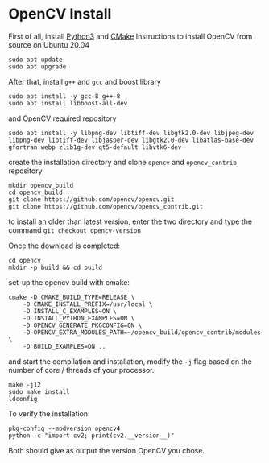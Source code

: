 # OpenCV Install

First of all, install [Python3](install-conda.sh) and [CMake](install-cmake.md)
Instructions to install OpenCV from source on Ubuntu 20.04

```
sudo apt update
sudo apt upgrade
```

After that, install `g++` and `gcc` and boost library

```
sudo apt install -y gcc-8 g++-8
sudo apt install libboost-all-dev
```

and OpenCV required repository

```
sudo apt install -y libpng-dev libtiff-dev libgtk2.0-dev libjpeg-dev libpng-dev libtiff-dev libjasper-dev libgtk2.0-dev libatlas-base-dev gfortran webp zlib1g-dev qt5-default libvtk6-dev
```

create the installation directory and clone `opencv` and `opencv_contrib` repository

```
mkdir opencv_build
cd opencv_build
git clone https://github.com/opencv/opencv.git
git clone https://github.com/opencv/opencv_contrib.git
```

to install an older than latest version, enter the two directory and type the command `git checkout opencv-version`

Once the download is completed:

```
cd opencv
mkdir -p build && cd build
```

set-up the opencv build with cmake:

```
cmake -D CMAKE_BUILD_TYPE=RELEASE \
    -D CMAKE_INSTALL_PREFIX=/usr/local \
    -D INSTALL_C_EXAMPLES=ON \
    -D INSTALL_PYTHON_EXAMPLES=ON \
    -D OPENCV_GENERATE_PKGCONFIG=ON \
    -D OPENCV_EXTRA_MODULES_PATH=~/opencv_build/opencv_contrib/modules \
    -D BUILD_EXAMPLES=ON ..
```

and start the compilation and installation, modify the `-j` flag based on the number of core / threads of your processor.

```
make -j12
sudo make install
ldconfig
```

To verify the installation:

```
pkg-config --modversion opencv4
python -c "import cv2; print(cv2.__version__)"
```

Both should give as output the version OpenCV you chose.
